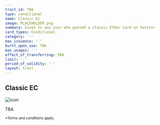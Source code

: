 ```yaml
---
trait_id: TBA
type: conditional
name: Classic EC
image: PLACEHOLDER.png
summary: Given to any user who posted a classic Ether Card on Twitter
card_types: Conditional
category: '-'
max_issuance: '-'
burnt_upon_use: TBA
max_usages: '-'
effect_of_transferring: TBA
limit: '-'
period_of_validity: '-'
layout: trait
---
```


## Classic EC

![icon](/assets/images/trait-icons/{{page.image}})

TBA

<small>*Terms and conditions apply.</small>

